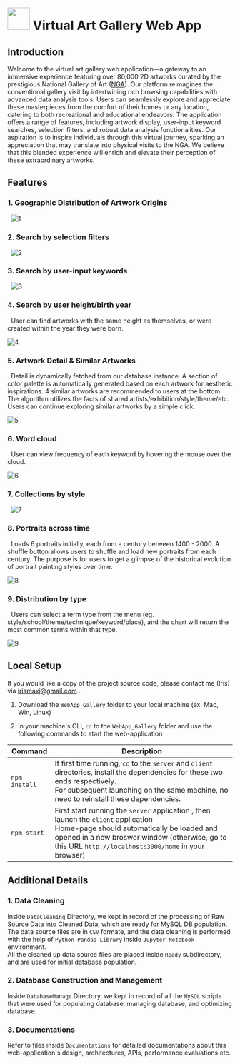 #  <img src="https://user-images.githubusercontent.com/71335808/167276461-662eb9f2-1c55-4c07-ac4e-791dc307a8a3.png" width="50" height="50"> Virtual Art Gallery Web App

## Introduction
Welcome to the virtual art gallery web application—a gateway to an immersive experience featuring over 80,000 2D artworks curated by the prestigious National Gallery of Art ([NGA](https://www.nga.gov/)). Our platform reimagines the conventional gallery visit by intertwining rich browsing capabilities with advanced data analysis tools. Users can seamlessly explore and appreciate these masterpieces from the comfort of their homes or any location, catering to both recreational and educational endeavors. The application offers a range of features, including artwork display, user-input keyword searches, selection filters, and robust data analysis functionalities. Our aspiration is to inspire individuals through this virtual journey, sparking an appreciation that may translate into physical visits to the NGA. We believe that this blended experience will enrich and elevate their perception of these extraordinary artworks.


## Features

### 1. Geographic Distribution of Artwork Origins
&nbsp;
![1](https://github.com/IrisMaxj/ArtGallery_Public/blob/main/Map.gif)

### 2. Search by selection filters
&nbsp;
![2](https://github.com/IrisMaxj/ArtGallery_Public/blob/main/Filter_search.gif)

### 3. Search by user-input keywords
&nbsp;
![3](https://github.com/IrisMaxj/ArtGallery_Public/blob/main/Keyword_search.gif)

### 4. Search by user height/birth year
&nbsp;
User can find artworks with the same height as themselves, or were created within the year they were born.

![4](https://github.com/IrisMaxj/ArtGallery_Public/blob/main/Naughty_search.gif)

### 5. Artwork Detail & Similar Artworks
&nbsp;
Detail is dynamically fetched from our database instance. A section of color palette is automatically generated based on each artwork for aesthetic inspirations. 4 similar artworks are recommended to users at the bottom. The algorithm utilizes the facts of shared artists/exhibition/style/theme/etc. Users can continue exploring similar artworks by a simple click.

![5](https://github.com/IrisMaxj/ArtGallery_Public/blob/main/Artwork_similar.gif)

### 6. Word cloud
&nbsp;
User can view frequency of each keyword by hovering the mouse over the cloud.

![6](https://github.com/IrisMaxj/ArtGallery_Public/blob/main/Word_cloud.gif)

### 7. Collections by style
&nbsp;
![7](https://github.com/IrisMaxj/ArtGallery_Public/blob/main/Collection.gif)

### 8. Portraits across time
&nbsp;
Loads 6 portraits initially, each from a century between 1400 - 2000. A shuffle button allows users to shuffle and load new portraits from each century. The purpose is for users to get a glimpse of the historical evolution of portrait painting styles over time.

![8](https://github.com/IrisMaxj/ArtGallery_Public/blob/main/Portraits.gif)

### 9. Distribution by type
&nbsp;
Users can select a term type from the menu (eg. style/school/theme/technique/keyword/place), and the chart will return the most common terms within that type.

![9](https://github.com/IrisMaxj/ArtGallery_Public/blob/main/Bar_chart.gif)


## Local Setup
If you would like a copy of the project source code, please contact me (Iris) via irismaxj@gmail.com .


1) Download the `WebApp_Gallery` folder to your local machine (ex. Mac, Win, Linux)

2) In your machine's CLI, `cd` to the `WebApp_Gallery` folder and use the following commands to start the web-application

| Command     | Description |
| -------     | ----------  |
| `npm install` | If first time running, `cd` to the `server` and `client` directories, install the dependencies for these two ends respectively.<br /> For subsequent launching on the same machine, no need to reinstall these dependencies.|
| `npm start` | First start running the `server` application , then launch the `client` application<br />Home-page should automatically be loaded and opened in a new broswer window (otherwise, go to this URL `http://localhost:3000/home` in your browser) |



## Additional Details 
### 1. Data Cleaning
Inside `DataCleaning` Directory, we kept in record of the processing of Raw Source Data into Cleaned Data, which are ready for MySQL DB population. The data source files are in `CSV` formate, and the data cleaning is performed with the help of `Python Pandas Library` inside `Jupyter Notebook` environment.  
All the cleaned up data source files are placed inside `Ready` subdirectory, and are used for initial database population.


### 2. Database Construction and Management
Inside `DatabaseManage` Directory, we kept in record of all the `MySQL` scripts that were used for populating database, managing database, and optimizing database.

### 3. Documentations
Refer to files inside `Documentations` for detailed documentations about this web-application's design, architectures, APIs, performance evaluations etc.

